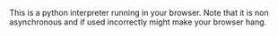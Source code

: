 This is a python interpreter running in your browser. Note that it is non asynchronous and if used incorrectly might make your browser hang.
